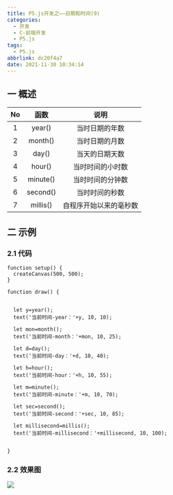 ```yaml
---
title: P5.js开发之——日期和时间(9)
categories:
  - 开发
  - C-前端开发
  - P5.js
tags:
  - P5.js
abbrlink: dc20f4a7
date: 2021-11-30 10:34:14
---
```

## 一 概述

|  No  |   函数   |          说明          |
| :--: | :------: | :--------------------: |
|  1   |  year()  |     当时日期的年数     |
|  2   | month()  |     当时日期的月数     |
|  3   |  day()   |     当天的日期天数     |
|  4   |  hour()  |    当时时间的小时数    |
|  5   | minute() |    当时时间的分钟数    |
|  6   | second() |     当时时间的秒数     |
|  7   | millis() | 自程序开始以来的毫秒数 |

<!--more-->

## 二 示例

### 2.1 代码

```
function setup() {
  createCanvas(500, 500);
}

function draw() {


  let y=year();
  text('当前时间-year：'+y, 10, 10);

  let mon=month();
  text('当前时间-month：'+mon, 10, 25);

  let d=day();
  text('当前时间-day：'+d, 10, 40);

  let h=hour();
  text('当前时间-hour：'+h, 10, 55);

  let m=minute();
  text('当前时间-minute：'+m, 10, 70);

  let sec=second();
  text('当前时间-second：'+sec, 10, 85);

  let millisecond=millis();
  text('当前时间-millisecond：'+millisecond, 10, 100);


}
```

### 2.2 效果图

![][1]



[1]:https://cdn.jsdelivr.net/gh/PGzxc/CDN@master/blog-p5js/p5-js-day-time.png